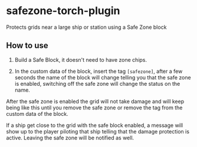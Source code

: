 # safezone-torch-plugin
Protects grids near a large ship or station using a Safe Zone block

## How to use

1. Build a Safe Block, it doesn't need to have zone chips.

2. In the custom data of the block, insert the tag `[safezone]`, after a few seconds the name of the block will change telling you that the safe zone is enabled, switching off the safe zone will change the status on the name.

After the safe zone is enabled the grid will not take damage and will keep being like this until you remove the safe zone or remove the tag from the custom data of the block.

If a ship get close to the grid with the safe block enabled, a message will show up to the player piloting that ship telling that the damage protection is active. Leaving the safe zone will be notified as well.

